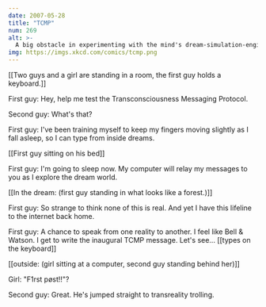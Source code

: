 ```yaml
---
date: 2007-05-28
title: "TCMP"
num: 269
alt: >-
  A big obstacle in experimenting with the mind's dream-simulation-engine is holding onto the details as you wake up.  With TCMP you can bring back any information you want.
img: https://imgs.xkcd.com/comics/tcmp.png
---
```

[[Two guys and a girl are standing in a room, the first guy holds a keyboard.]]

First guy: Hey, help me test the Transconsciousness Messaging Protocol.

Second guy: What's that?

First guy: I've been training myself to keep my fingers moving slightly as I fall asleep, so I can type from inside dreams.

[[First guy sitting on his bed]]

First guy: I'm going to sleep now. My computer will relay my messages to you as I explore the dream world.

[[In the dream: (first guy standing in what looks like a forest.)]]

First guy: So strange to think none of this is real. And yet I have this lifeline to the internet back home.

First guy: A chance to speak from one reality to another. I feel like Bell & Watson. I get to write the inaugural TCMP message. Let's see... [[types on the keyboard]]

[[outside: (girl sitting at a computer, second guy standing behind her)]]

Girl: "F1rst pøst!!"?

Second guy: Great. He's jumped straight to transreality trolling.

